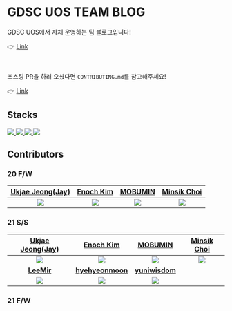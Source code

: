 # GDSC UOS TEAM BLOG

GDSC UOS에서 자체 운영하는 팀 블로그입니다!

:point_right: [Link](https://gdsc-university-of-seoul.github.io/)

<br />

포스팅 PR을 하러 오셨다면 `CONTRIBUTING.md`를 참고해주세요!

:point_right: [Link](https://github.com/GDSC-University-of-Seoul/gdsc-university-of-seoul.github.io/blob/master/CONTRIBUTING.md)

## Stacks

<div>
	<a href="#" target="_blank">
		<img src="https://img.shields.io/badge/HTML5-E34F26?style=flat-square&logo=html5&logoColor=white"/>
	</a>
	<a href="#" target="_blank">
		<img src="https://img.shields.io/badge/CSS3-1572B6?style=flat-square&logo=css3&logoColor=white"/>
	</a>
	<a href="#" target="_blank">
		<img src="https://img.shields.io/badge/Jekyll-CC0000?style=flat-square&logo=Jekyll&logoColor=white"/>
	</a>
	<a href="#" target="_blank">
		<img src="https://img.shields.io/badge/Markdown-000000?style=flat-square&logo=Markdown&logoColor=white"/>
	</a>
</div>

## Contributors

### 20 F/W

[Ukjae Jeong(Jay)](https://github.com/jeongukjae)|[Enoch Kim](https://github.com/Enoch-Kim)|[MOBUMIN](https://github.com/MOBUMIN)|[Minsik Choi](https://github.com/min6choi)
|:---:|:---:|:---:|:---:|
<img src="https://github.com/jeongukjae.png">|<img src="https://github.com/enoch-kim.png">|<img src="https://github.com/mobumin.png">|<img src="https://github.com/min6choi.png">

### 21 S/S

[Ukjae Jeong(Jay)](https://github.com/jeongukjae)|[Enoch Kim](https://github.com/Enoch-Kim)|[MOBUMIN](https://github.com/MOBUMIN)|[Minsik Choi](https://github.com/min6choi)|
|:---:|:---:|:---:|:---:|
<img src="https://github.com/jeongukjae.png">|<img src="https://github.com/enoch-kim.png">|<img src="https://github.com/mobumin.png">|<img src="https://github.com/min6choi.png">
[**LeeMir**](https://github.com/LeeMir)|[**hyehyeonmoon**](https://github.com/hyehyeonmoon)|[**yuniwisdom**](https://github.com/yuniwisdom)
|<img src="https://github.com/leemir.png">|<img src="https://github.com/hyehyeonmoon.png">|<img src="https://github.com/yuniwisdom.png">

### 21 F/W
